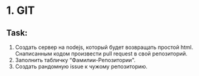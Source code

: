 # 1. GIT
## Task:
<ol>
  <li>
    Создать сервер на nodejs, который будет возвращать простой html. Снаписанным кодом произвести pull request в свой репозиторий.
  </li>
  <li>
    Заполнить табличку “Фамилии-Репозитории".
  </li>
  <li>
    Создать рандомную issue к чужому репозиторию.
  </li>
</ol>
